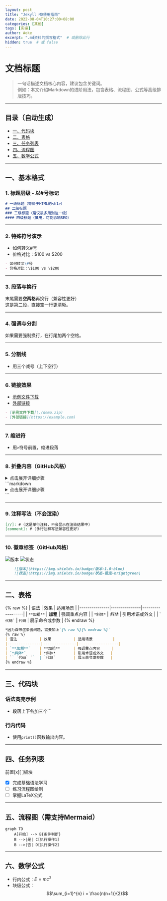 ```yaml
---
layout: post
title: "Jekyll MD使用指南"
date: 2022-08-04T10:27:00+08:00
categories: [其他]
tags: [实操]
author: Aoke
excerpt: ".md资料的撰写格式"  # 或删除此行
hidden: true  # 或 false
---
```


# 文档标题
> 一句话描述文档核心内容，建议包含关键词。  
> 例如：本文介绍Markdown的进阶用法，包含表格、流程图、公式等高级排版技巧。

---

## 目录（自动生成）
- [一、代码块](#一代码块)
- [二、表格](#二表格)
- [三、任务列表](#三任务列表)
- [四、流程图](#四流程图)
- [五、数学公式](#五数学公式)

---
## 一、基本格式
### 1. 标题层级 - 以#号标记
```markdown
# 一级标题（等价于HTML的<h1>）
## 二级标题
### 三级标题（建议最多用到这一级）
#### 四级标题（慎用，可能影响SEO）
```

---

### 2. 特殊符号演示
- 如何转义\#号
- 价格对比：\$100 vs \$200
  
```markdown
- 如何转义\#号
- 价格对比：\$100 vs \$200
```

---

### 3. 段落与换行
末尾需要**空两格**再换行（兼容性更好）  
这是第二段，直接空一行更清晰。

---

### 4. 强调与分割
如果需要强制换行，在行尾加两个空格。

---

### 5. 分割线
- 用三个减号（上下空行）

---

### 6. 链接效果
- [示例文件下载](./demo.zip)  
- [外部链接](https://example.com)  
```markdown
- [示例文件下载](./demo.zip)  
- [外部链接](https://example.com)
```

---

### 7. 缩进符
- 用`>`符号前置，缩进段落

---

### 8. 折叠内容（GitHub风格）
<details>
<summary>点击展开详细步骤</summary>
1. 隐藏内容1  
2. 隐藏内容2
</details>
```markdown
<details>
<summary>点击展开详细步骤</summary>
1. 第一步  
2. 第二步
</details>
```

---

### 9. 注释写法（不会渲染）
```markdown
[//]: # (这是单行注释，不会显示在渲染结果中)
[comment]: # (多行注释写法兼容性更好)
```

---

### 10. 徽章标签（GitHub风格）
![版本](https://img.shields.io/badge/版本-1.0-blue)
![状态](https://img.shields.io/badge/状态-稳定-brightgreen)

```markdown
    ![版本](https://img.shields.io/badge/版本-1.0-blue)
    ![状态](https://img.shields.io/badge/状态-稳定-brightgreen)
```

---

## 二、表格
{% raw %}
| 语法          | 效果          | 适用场景         |
|---------------|---------------|------------------|
| `**加粗**`    | ​**加粗**      | 强调重点内容     |
| `*斜体*`      | *斜体*        | 引用术语或外文   |
| `` `代码` ``  | `代码`        | 展示命令或参数   |
{% endraw %}
```markdown
*因为自带渲染器问题，需要加上`{% raw %}{% endraw %}`
{% raw %}
| 语法          | 效果          | 适用场景         |
|---------------|---------------|------------------|
| `**加粗**`    | ​**加粗**      | 强调重点内容     |
| `*斜体*`      | *斜体*        | 引用术语或外文   |
| `` `代码` ``  | `代码`        | 展示命令或参数   |
{% endraw %}
```

---

## 三、代码块
### 语法高亮示例
- 段落上下各加三个```

### 行内代码
- 使用`print()`函数输出内容。

---

## 四、任务列表
前置[x][ ]板块
- [x] 完成基础语法学习
- [ ] 练习流程图绘制
- [ ] 掌握LaTeX公式

---

## 五、流程图（需支持Mermaid）
```mermaid
graph TD
    A[开始] --> B{条件判断}
    B -->|是| C[执行操作1]
    B -->|否| D[执行操作2]
```

---

## 六、数学公式
- 行内公式：$E=mc^2$
- 块级公式：
$$\sum_{i=1}^{n} i = \frac{n(n+1)}{2}$$
